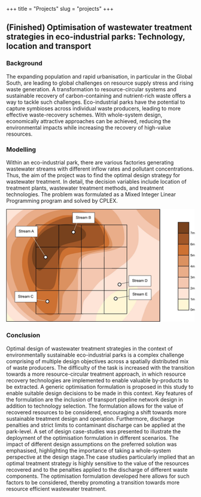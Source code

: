 +++
title = "Projects"
slug = "projects"
+++

## (Finished) Optimisation of wastewater treatment strategies in eco-industrial parks: Technology, location and transport

### Background

The expanding population and rapid urbanisation, in particular in the Global South, are leading to global challenges on resource supply stress and rising waste generation. A transformation to resource-circular systems and sustainable recovery of carbon-containing and nutrient-rich waste offers a way to tackle such challenges. Eco-industrial parks have the potential to capture symbioses across individual waste producers, leading to more effective waste-recovery schemes. With whole-system design, economically attractive approaches can be achieved, reducing the environmental impacts while increasing the recovery of high-value resources. 

### Modelling

Within an eco-industrial park, there are various factories generating wastewater streams with different inflow rates and pollutant concentrations. Thus, the aim of the project was to find the optimal design strategy for wastewater treatment. In detail, the decision variables include location of treatment plants, wastewater treatment methods, and treatment technologies. The problem was formulated as a Mixed Integer Linear Programming program and solved by CPLEX.

![layout](../static/layout.jpg)



### Conclusion

Optimal design of wastewater treatment strategies in the context of environmentally sustainable eco-industrial parks is a complex challenge comprising of multiple design objectives across a spatially distributed mix of waste producers. The difficulty of the task is increased with the transition towards a more resource-circular treatment approach, in which resource recovery technologies are implemented to enable valuable by-products to be extracted. A generic optimisation formulation is proposed in this study to enable suitable design decisions to be made in this context. Key features of the formulation are the inclusion of transport pipeline network design in addition to technology selection. The formulation allows for the value of recovered resources to be considered, encouraging a shift towards more sustainable treatment design and operation. Furthermore, discharge penalties and strict limits to contaminant discharge can be applied at the park-level. A set of design case-studies was presented to illustrate the deployment of the optimisation formulation in different scenarios. The impact of different design assumptions on the preferred solution was emphasised, highlighting the importance of taking a whole-system perspective at the design stage.The case studies particularly implied that an optimal treatment strategy is highly sensitive to the value of the resources recovered and to the penalties applied to the discharge of different waste components. The optimisation formulation developed here allows for such factors to be considered, thereby promoting a transition towards more resource efficient wastewater treatment.



